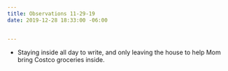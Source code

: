 ```yaml
---
title: Observations 11-29-19
date: 2019-12-28 18:33:00 -06:00


---
```


- Staying inside all day to write, and only leaving the house to help Mom bring Costco groceries inside.